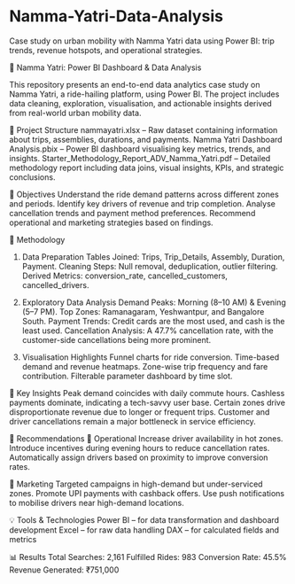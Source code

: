 # Namma-Yatri-Data-Analysis
Case study on urban mobility with Namma Yatri data using Power BI: trip trends, revenue hotspots, and operational strategies.


🚕 Namma Yatri: Power BI Dashboard & Data Analysis

This repository presents an end-to-end data analytics case study on Namma Yatri, a ride-hailing platform, using Power BI. The project includes data cleaning, exploration, visualisation, and actionable insights derived from real-world urban mobility data.

📁 Project Structure
nammayatri.xlsx – Raw dataset containing information about trips, assemblies, durations, and payments.
Namma Yatri Dashboard Analysis.pbix – Power BI dashboard visualising key metrics, trends, and insights.
Starter_Methodology_Report_ADV_Namma_Yatri.pdf – Detailed methodology report including data joins, visual insights, KPIs, and strategic conclusions.

🎯 Objectives
Understand the ride demand patterns across different zones and periods.
Identify key drivers of revenue and trip completion.
Analyse cancellation trends and payment method preferences.
Recommend operational and marketing strategies based on findings.

🧩 Methodology
1. Data Preparation
Tables Joined: Trips, Trip_Details, Assembly, Duration, Payment.
Cleaning Steps: Null removal, deduplication, outlier filtering.
Derived Metrics: conversion_rate, cancelled_customers, cancelled_drivers.

2. Exploratory Data Analysis
Demand Peaks: Morning (8–10 AM) & Evening (5–7 PM).
Top Zones: Ramanagaram, Yeshwantpur, and Bangalore South.
Payment Trends: Credit cards are the most used, and cash is the least used.
Cancellation Analysis: A 47.7% cancellation rate, with the customer-side cancellations being more prominent.

3. Visualisation Highlights
Funnel charts for ride conversion.
Time-based demand and revenue heatmaps.
Zone-wise trip frequency and fare contribution.
Filterable parameter dashboard by time slot.

📌 Key Insights
Peak demand coincides with daily commute hours.
Cashless payments dominate, indicating a tech-savvy user base.
Certain zones drive disproportionate revenue due to longer or frequent trips.
Customer and driver cancellations remain a major bottleneck in service efficiency.

🧠 Recommendations
🔧 Operational
Increase driver availability in hot zones.
Introduce incentives during evening hours to reduce cancellation rates.
Automatically assign drivers based on proximity to improve conversion rates.

📢 Marketing
Targeted campaigns in high-demand but under-serviced zones.
Promote UPI payments with cashback offers.
Use push notifications to mobilise drivers near high-demand locations.

💡 Tools & Technologies
Power BI – for data transformation and dashboard development
Excel – for raw data handling
DAX – for calculated fields and metrics

📊 Results
Total Searches: 2,161
Fulfilled Rides: 983
Conversion Rate: 45.5%
Revenue Generated: ₹751,000
